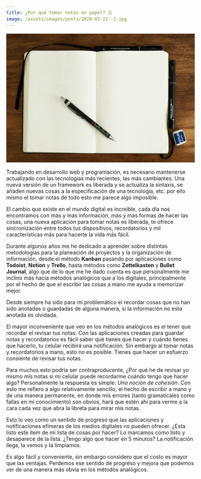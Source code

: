 ```yaml
---
title: ¿Por qué tomar notas en papel? 🗒️
image: /assets/images/posts/2020-03-22--1.jpg
---
```


![Libreta en blanco sobre mesa de madera](/assets/images/posts/2020-03-22--1.jpg)

Trabajando en desarrollo web y programación, es necesario mantenerse actualizado
con las tecnologías más recientes, las más cambiantes. Una nueva versión de un
framework es liberada y se actualiza la sintaxis, se añaden nuevas cosas a la
especificación de una tecnología, etc. por ello mismo el tomar notas de todo
esto me parece algo imposible.

El cambio que existe en el mundo digital es increíble, cada día nos encontramos
con más y más información, más y más formas de hacer las cosas, una nueva
aplicación para tomar notas es liberada, te ofrece sincronización entre todos
tus dispositivos, recordatorios y mil características más para hacerte la vida
más fácil.

Durante algunos años me he dedicado a aprender sobre distintas metodologías para
la planeación de proyectos y la organización de información, desde el método
**Kanban** pasando por aplicaciones como **Todoist**, **Notion** y **Trello**,
hasta métodos como **Zettelkasten** y **Bullet Journal**, algo que de lo que me
he dado cuenta es que personalmente me inclino más hacia métodos analógicos que
a los digitales, principalmente por el hecho de que el escribir las cosas a mano
me ayuda a memorizar mejor.

Desde siempre ha sido para mi problemático el recordar cosas que no han sido
anotadas o guardadas de alguna manera, si la información no esta anotada es
olvidada.

El mayor inconveniente que veo en los métodos analógicos es el tener que
recordar el revisar tus notas. Con las aplicaciones creadas para guardar notas y
recordatorios es fácil saber qué tienes que hacer y cuándo tienes que hacerlo,
tu celular recibirá una notificación. Sin embargo al tomar notas y recordatorios
a mano, esto no es posible. Tienes que hacer un esfuerzo consiente de revisar
tus notas.

Para muchos esto podría ser contraproducente, ¿Por qué he de revisar yo mismo
mis notas si mi celular puede recordarme cuándo tengo que hacer algo?
Personalmente la respuesta es simple: _Una noción de cohesión_. Con esto me
refiero a algo relativamente sencillo, el hecho de escribir a mano y de una
manera permanente, en donde mis errores (tanto gramaticales como fallas en mi
conocimiento) son obvios, hará que estén ahí para verme a la cara cada vez que abra la
libreta para mirar mis notas.

Esto lo veo como un sentido de progreso que las aplicaciones y notificaciones
efímeras de los medios digitales no pueden ofrecer. ¿Esta listo este item de mi
lista de cosas por hacer? Lo marcamos como listo y desaparece de la lista.
¿Tengo algo que hacer en 5 minutos? La notificación llega, la vemos y la
limpiamos.

Es algo fácil y conveniente, sin embargo considero que el costo es mayor que las
ventajas. Perdemos ese sentido de progreso y mejora que podemos ver de una
manera más obvia en los métodos analógicos.
